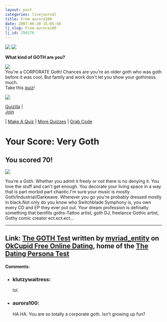```yaml
---
layout: post
categories: livejournal
title: From aurora100
date: 2007-06-28 15:05:50
lj_slug: From-aurora100
lj_id: 256176
---
```

![](http://www.quizilla.com/images/blue_drk_corner1.gif) ![](http://www.quizilla.com/images/blue_drk_corner2.gif)



**What kind of GOTH are you?**



![](http://images.quizilla.com/1033512118_herdoll035.gif)  
You're a CORPORATE Goth! Chances are you're an older goth who was goth before it was cool. But family and work don't let you show your gothiness much.  
Take this [quiz](http://quizilla.com/redirect.php?statsid=17&url=http://www.quizilla.com/users/coma/quizzes/What+kind+of+GOTH+are+you%3F)!



[ ![](http://www.quizilla.com/images/codepastes/30qzlogo.gif)](http://www.quizilla.com/redirect.php?statsid=18&url=http://www.quizilla.com/)   



[Quizilla](http://www.quizilla.com/redirect.php?statsid=18&url=http://www.quizilla.com) |   
[Join](http://www.quizilla.com/redirect.php?statsid=21&url=http://www.quizilla.com/register)   



| [Make A Quiz](http://www.quizilla.com/redirect.php?statsid=20&url=http://www.quizilla.com/makeaquiz.php) | [More Quizzes](http://www.quizilla.com/redirect.php?statsid=42&url=http://www.quizilla.com/users/coma/quizzes/) | [Grab Code](http://www.quizilla.com/redirect.php?statsid=19&url=http://www.quizilla.com/codepastes/?quizid=811)



# Your Score: Very Goth



## You scored 70!



![](http://is0.okcupid.com/mt_pics/719/7197664978639862168/12387650195092277305-3.jpg)



You're a Goth. Whether you admit it freely or not there is no denying it. You love the stuff and can't get enough. You decorate your living space in a way that is part morbid part chaotic.I'm sure your music is mostly Goth/Industrial/Darkwave. Wherever you go you're probably dressed mostly in black.Not only do you know who Switchblade Symphony is, you own every CD and EP they ever put out. Your dream profession is definatly something that benifits goths-Tattoo artist, goth DJ, freelance Gothic artist, Gothy comic creator ect.ect.ect...



* * *



Link: [The GOTH Test](http://www.okcupid.com/tests/12387650195092277305/GOTH) written by [myriad_entity](http://www.okcupid.com/profile?u=myriad_entity) on [OkCupid Free Online Dating](http://www.okcupid.com), home of the [The Dating Persona Test](http://www.okcupid.com/online.dating.persona.test)  
---


<div id="comments"><h4>Comments:</h4><div class="lj-comments"><ul>
<li><h3>klutzywaitress: </h3>
<a id="comment-788"></a>
<p>lol.</p>
</li>
<li><h3>aurora100: </h3>
<a id="comment-789"></a>
<p>HA HA.  You are so totally a corporate goth. Isn't growing up fun?</p>
</li>
</ul></div></div>
